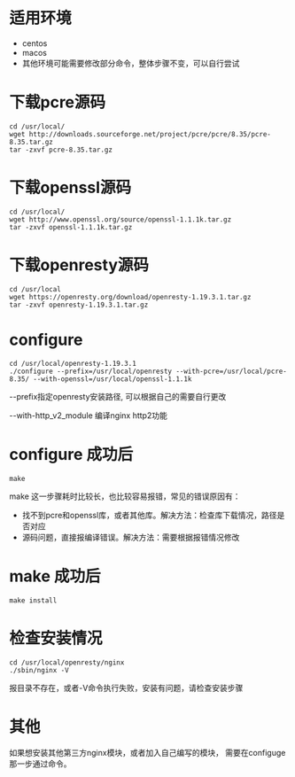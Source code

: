 # 适用环境

* centos
* macos
* 其他环境可能需要修改部分命令，整体步骤不变，可以自行尝试

# 下载pcre源码

```
cd /usr/local/
wget http://downloads.sourceforge.net/project/pcre/pcre/8.35/pcre-8.35.tar.gz
tar -zxvf pcre-8.35.tar.gz
```

# 下载openssl源码

```
cd /usr/local/
wget http://www.openssl.org/source/openssl-1.1.1k.tar.gz
tar -zxvf openssl-1.1.1k.tar.gz
```

# 下载openresty源码

```
cd /usr/local
wget https://openresty.org/download/openresty-1.19.3.1.tar.gz
tar -zxvf openresty-1.19.3.1.tar.gz
```



# configure

```
cd /usr/local/openresty-1.19.3.1
./configure --prefix=/usr/local/openresty --with-pcre=/usr/local/pcre-8.35/ --with-openssl=/usr/local/openssl-1.1.1k
```

--prefix指定openresty安装路径, 可以根据自己的需要自行更改

--with-http_v2_module 编译nginx http2功能

# configure 成功后

```
make
```

make 这一步骤耗时比较长，也比较容易报错，常见的错误原因有：

* 找不到pcre和openssl库，或者其他库。解决方法：检查库下载情况，路径是否对应
* 源码问题，直接报编译错误。解决方法：需要根据报错情况修改

# make 成功后

```
make install
```

# 检查安装情况

```
cd /usr/local/openresty/nginx
./sbin/nginx -V
```

报目录不存在，或者-V命令执行失败，安装有问题，请检查安装步骤

# 其他

如果想安装其他第三方nginx模块，或者加入自己编写的模块， 需要在configuge那一步通过命令。